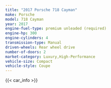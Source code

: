 ```yaml
---
title: "2017 Porsche 718 Cayman"
make: Porsche
model: 718 Cayman
year: 2017
engine-fuel-type: premium unleaded (required)
engine-hp: 300
engine-cylinders: 4
transmission-type: Manual
driven-wheels: Rear wheel drive
number-of-doors: 2
market-category: Luxury,High-Performance
vehicle-size: Compact
vehicle-style: Coupe
---
```


{{< car_info >}}
